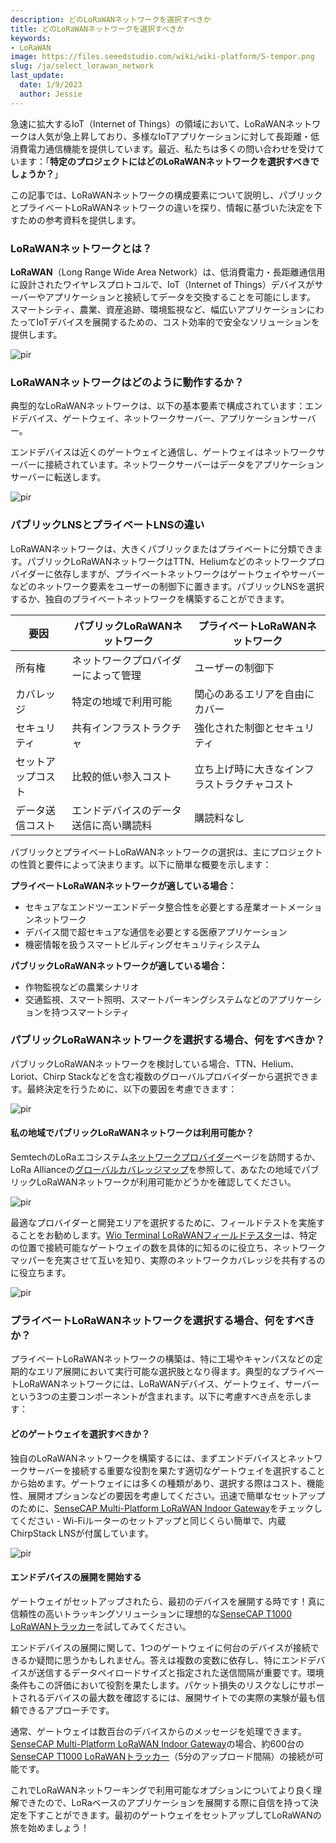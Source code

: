 ```yaml
---
description: どのLoRaWANネットワークを選択すべきか
title: どのLoRaWANネットワークを選択すべきか
keywords:
- LoRaWAN
image: https://files.seeedstudio.com/wiki/wiki-platform/S-tempor.png
slug: /ja/select_lorawan_network
last_update:
  date: 1/9/2023
  author: Jessie
---
```



急速に拡大するIoT（Internet of Things）の領域において、LoRaWANネットワークは人気が急上昇しており、多様なIoTアプリケーションに対して長距離・低消費電力通信機能を提供しています。最近、私たちは多くの問い合わせを受けています：「**特定のプロジェクトにはどのLoRaWANネットワークを選択すべきでしょうか？**」

この記事では、LoRaWANネットワークの構成要素について説明し、パブリックとプライベートLoRaWANネットワークの違いを探り、情報に基づいた決定を下すための参考資料を提供します。

### LoRaWANネットワークとは？

**LoRaWAN**（Long Range Wide Area Network）は、低消費電力・長距離通信用に設計されたワイヤレスプロトコルで、IoT（Internet of Things）デバイスがサーバーやアプリケーションと接続してデータを交換することを可能にします。
スマートシティ、農業、資産追跡、環境監視など、幅広いアプリケーションにわたってIoTデバイスを展開するための、コスト効率的で安全なソリューションを提供します。

<p style={{textAlign: 'center'}}><img src="https://files.seeedstudio.com/wiki/SenseCAP/introduction/lorawan-server.png" alt="pir" width={800} height="auto" /></p>

### LoRaWANネットワークはどのように動作するか？

典型的なLoRaWANネットワークは、以下の基本要素で構成されています：エンドデバイス、ゲートウェイ、ネットワークサーバー、アプリケーションサーバー。

エンドデバイスは近くのゲートウェイと通信し、ゲートウェイはネットワークサーバーに接続されています。ネットワークサーバーはデータをアプリケーションサーバーに転送します。

<p style={{textAlign: 'center'}}><img src="https://files.seeedstudio.com/wiki/SenseCAP/introduction/lorawan-server2.png" alt="pir" width={800} height="auto" /></p>

### パブリックLNSとプライベートLNSの違い

LoRaWANネットワークは、大きくパブリックまたはプライベートに分類できます。パブリックLoRaWANネットワークはTTN、Heliumなどのネットワークプロバイダーに依存しますが、プライベートネットワークはゲートウェイやサーバーなどのネットワーク要素をユーザーの制御下に置きます。パブリックLNSを選択するか、独自のプライベートネットワークを構築することができます。

|要因|パブリックLoRaWANネットワーク|プライベートLoRaWANネットワーク|
|--|--|--|
|所有権| ネットワークプロバイダーによって管理|ユーザーの制御下|
|カバレッジ|特定の地域で利用可能|関心のあるエリアを自由にカバー|
|セキュリティ|共有インフラストラクチャ |強化された制御とセキュリティ|
|セットアップコスト|比較的低い参入コスト|立ち上げ時に大きなインフラストラクチャコスト|
|データ送信コスト|エンドデバイスのデータ送信に高い購読料|購読料なし|

パブリックとプライベートLoRaWANネットワークの選択は、主にプロジェクトの性質と要件によって決まります。以下に簡単な概要を示します：

**プライベートLoRaWANネットワークが適している場合：**

- セキュアなエンドツーエンドデータ整合性を必要とする産業オートメーションネットワーク
- デバイス間で超セキュアな通信を必要とする医療アプリケーション
- 機密情報を扱うスマートビルディングセキュリティシステム

**パブリックLoRaWANネットワークが適している場合：**

- 作物監視などの農業シナリオ
- 交通監視、スマート照明、スマートパーキングシステムなどのアプリケーションを持つスマートシティ

### パブリックLoRaWANネットワークを選択する場合、何をすべきか？

パブリックLoRaWANネットワークを検討している場合、TTN、Helium、Loriot、Chirp Stackなどを含む複数のグローバルプロバイダーから選択できます。最終決定を行うために、以下の要因を考慮できます：

<p style={{textAlign: 'center'}}><img src="https://files.seeedstudio.com/wiki/SenseCAP/introduction/lorawan-map.png" alt="pir" width={800} height="auto" /></p>

#### 私の地域でパブリックLoRaWANネットワークは利用可能か？

SemtechのLoRaエコシステム[ネットワークプロバイダー](https://www.semtech.com/lora/ecosystem/networks)ページを訪問するか、LoRa Allianceの[グローバルカバレッジマップ](https://lora-alliance.org/#tabs-1)を参照して、あなたの地域でパブリックLoRaWANネットワークが利用可能かどうかを確認してください。

<p style={{textAlign: 'center'}}><img src="https://files.seeedstudio.com/wiki/SenseCAP/introduction/lorawan-map2.png" alt="pir" width={800} height="auto" /></p>

最適なプロバイダーと開発エリアを選択するために、フィールドテストを実施することをお勧めします。[Wio Terminal LoRaWANフィールドテスター](https://www.seeedstudio.com/WioField-Tester-Kit-p-5282.html)は、特定の位置で接続可能なゲートウェイの数を具体的に知るのに役立ち、ネットワークマッパーを充実させて互いを知り、実際のネットワークカバレッジを共有するのに役立ちます。

<p style={{textAlign: 'center'}}><img src="https://files.seeedstudio.com/wiki/SenseCAP/introduction/server-helium.png" alt="pir" width={700} height="auto" /></p>

### プライベートLoRaWANネットワークを選択する場合、何をすべきか？

プライベートLoRaWANネットワークの構築は、特に工場やキャンパスなどの定期的なエリア展開において実行可能な選択肢となり得ます。典型的なプライベートLoRaWANネットワークには、LoRaWANデバイス、ゲートウェイ、サーバーという3つの主要コンポーネントが含まれます。以下に考慮すべき点を示します：

#### どのゲートウェイを選択すべきか？

独自のLoRaWANネットワークを構築するには、まずエンドデバイスとネットワークサーバーを接続する重要な役割を果たす適切なゲートウェイを選択することから始めます。ゲートウェイには多くの種類があり、選択する際はコスト、機能性、展開オプションなどの要因を考慮してください。迅速で簡単なセットアップのために、[SenseCAP Multi-Platform LoRaWAN Indoor Gateway](https://www.seeedstudio.com/SenseCAP-Multi-Platform-LoRaWAN-Indoor-Gateway-SX1302-EU868-p-5471.html)をチェックしてください - Wi-Fiルーターのセットアップと同じくらい簡単で、内蔵ChirpStack LNSが付属しています。

<p style={{textAlign: 'center'}}><img src="https://files.seeedstudio.com/wiki/SenseCAP/introduction/server-gateway.png" alt="pir" width={800} height="auto" /></p>

#### エンドデバイスの展開を開始する

ゲートウェイがセットアップされたら、最初のデバイスを展開する時です！真に信頼性の高いトラッキングソリューションに理想的な[SenseCAP T1000 LoRaWANトラッカー](https://www.seeedstudio.com/SenseCAP-Card-Tracker-T1000-A-p-5697.html)を試してみてください。

エンドデバイスの展開に関して、1つのゲートウェイに何台のデバイスが接続できるか疑問に思うかもしれません。答えは複数の変数に依存し、特にエンドデバイスが送信するデータペイロードサイズと指定された送信間隔が重要です。環境条件もこの評価において役割を果たします。パケット損失のリスクなしにサポートされるデバイスの最大数を確認するには、展開サイトでの実際の実験が最も信頼できるアプローチです。

通常、ゲートウェイは数百台のデバイスからのメッセージを処理できます。[SenseCAP Multi-Platform LoRaWAN Indoor Gateway](https://www.seeedstudio.com/SenseCAP-Multi-Platform-LoRaWAN-Indoor-Gateway-SX1302-EU868-p-5471.html)の場合、約600台の[SenseCAP T1000 LoRaWANトラッカー](https://www.seeedstudio.com/SenseCAP-Card-Tracker-T1000-A-p-5697.html)（5分のアップロード間隔）の接続が可能です。

これでLoRaWANネットワーキングで利用可能なオプションについてより良く理解できたので、LoRaベースのアプリケーションを展開する際に自信を持って決定を下すことができます。最初のゲートウェイをセットアップしてLoRaWANの旅を始めましょう！

